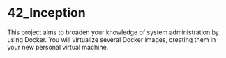 # 42_Inception

This project aims to broaden your knowledge of system administration by using Docker.
You will virtualize several Docker images, creating them in your new personal virtual
machine.
